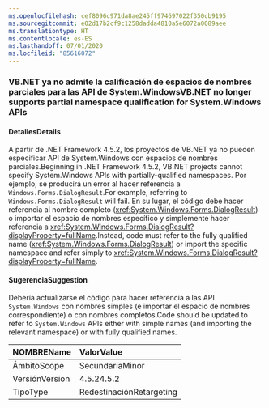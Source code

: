 ```yaml
---
ms.openlocfilehash: cef8096c971da8ae245ff974697022f350cb9195
ms.sourcegitcommit: e02d17b2cf9c1258dadda4810a5e6072a0089aee
ms.translationtype: HT
ms.contentlocale: es-ES
ms.lasthandoff: 07/01/2020
ms.locfileid: "85616072"
---
```

### <a name="vbnet-no-longer-supports-partial-namespace-qualification-for-systemwindows-apis"></a><span data-ttu-id="70429-101">VB.NET ya no admite la calificación de espacios de nombres parciales para las API de System.Windows</span><span class="sxs-lookup"><span data-stu-id="70429-101">VB.NET no longer supports partial namespace qualification for System.Windows APIs</span></span>

#### <a name="details"></a><span data-ttu-id="70429-102">Detalles</span><span class="sxs-lookup"><span data-stu-id="70429-102">Details</span></span>

<span data-ttu-id="70429-103">A partir de .NET Framework 4.5.2, los proyectos de VB.NET ya no pueden especificar API de System.Windows con espacios de nombres parciales.</span><span class="sxs-lookup"><span data-stu-id="70429-103">Beginning in .NET Framework 4.5.2, VB.NET projects cannot specify System.Windows APIs with partially-qualified namespaces.</span></span> <span data-ttu-id="70429-104">Por ejemplo, se producirá un error al hacer referencia a `Windows.Forms.DialogResult`.</span><span class="sxs-lookup"><span data-stu-id="70429-104">For example, referring to `Windows.Forms.DialogResult` will fail.</span></span> <span data-ttu-id="70429-105">En su lugar, el código debe hacer referencia al nombre completo (<xref:System.Windows.Forms.DialogResult>) o importar el espacio de nombres específico y simplemente hacer referencia a <xref:System.Windows.Forms.DialogResult?displayProperty=fullName>.</span><span class="sxs-lookup"><span data-stu-id="70429-105">Instead, code must refer to the fully qualified name (<xref:System.Windows.Forms.DialogResult>) or import the specific namespace and refer simply to <xref:System.Windows.Forms.DialogResult?displayProperty=fullName>.</span></span>

#### <a name="suggestion"></a><span data-ttu-id="70429-106">Sugerencia</span><span class="sxs-lookup"><span data-stu-id="70429-106">Suggestion</span></span>

<span data-ttu-id="70429-107">Debería actualizarse el código para hacer referencia a las API `System.Windows` con nombres simples (e importar el espacio de nombres correspondiente) o con nombres completos.</span><span class="sxs-lookup"><span data-stu-id="70429-107">Code should be updated to refer to `System.Windows` APIs either with simple names (and importing the relevant namespace) or with fully qualified names.</span></span>

| <span data-ttu-id="70429-108">NOMBRE</span><span class="sxs-lookup"><span data-stu-id="70429-108">Name</span></span>    | <span data-ttu-id="70429-109">Valor</span><span class="sxs-lookup"><span data-stu-id="70429-109">Value</span></span>       |
|:--------|:------------|
| <span data-ttu-id="70429-110">Ámbito</span><span class="sxs-lookup"><span data-stu-id="70429-110">Scope</span></span>   | <span data-ttu-id="70429-111">Secundaria</span><span class="sxs-lookup"><span data-stu-id="70429-111">Minor</span></span>       |
| <span data-ttu-id="70429-112">Versión</span><span class="sxs-lookup"><span data-stu-id="70429-112">Version</span></span> | <span data-ttu-id="70429-113">4.5.2</span><span class="sxs-lookup"><span data-stu-id="70429-113">4.5.2</span></span>       |
| <span data-ttu-id="70429-114">Tipo</span><span class="sxs-lookup"><span data-stu-id="70429-114">Type</span></span>    | <span data-ttu-id="70429-115">Redestinación</span><span class="sxs-lookup"><span data-stu-id="70429-115">Retargeting</span></span> |
